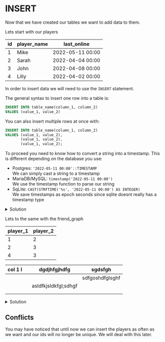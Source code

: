# INSERT

Now that we have created our tables we want to add data to them.

Lets start with our players

| id  | player_name | last_online      |
|-----|-------------|------------------|
| 1   | Mike        | 2022-05-11 00:00 |
| 2   | Sarah       | 2022-04-04 00:00 |
| 3   | John        | 2022-04-08 00:00 |
| 4   | Lilly       | 2022-04-02 00:00 |

In order to insert data we will need to use the `INSERT` statement.

The general syntax to insert one row into a table is:

```sql
INSERT INTO table_name(column_1, column_2)
VALUES (value_1, value_2)
```

You can also insert multiple rows at once with:

```sql
INSERT INTO table_name(column_1, column_2)
VALUES (value_1, value_2),
       (value_1, value_2),
       (value_1, value_2);
```

To proceed you need to know how to convert a string into a timestamp. This is different depending on the database you
use:

- Postgres: `'2022-05-11 00:00'::TIMESTAMP`\
  We can simply cast a string to a timestamp
- MariaDB/MySQL: `timestamp('2022-05-11 00:00')`\
  We use the timestamp function to parse our string
- SqLite: `CAST(STRFTIME('%s', '2022-05-11 00:00') AS INTEGER)`\
  We save timestamps as epoch seconds since sqlite doesnt really has a timestamp type
  
<details>
<summary>Solution</summary>

**MariaDB/MySQL**
```sql
INSERT INTO player(id, player_name, last_online)
VALUES (1, 'Mike', timestamp('2022-05-11 00:00')),
       (2, 'Sarah', timestamp('2022-04-04 00:00')),
       (3, 'john', timestamp('2022-04-08 00:00')),
       (4, 'Lilly', timestamp('2022-04-02 00:00'));
```
**PostgreSQL**
```sql
INSERT INTO player(id, player_name, last_online)
VALUES (1, 'Mike', '2022-05-11 00:00'::TIMESTAMP),
       (2, 'Sarah', '2022-04-04 00:00'::TIMESTAMP),
       (3, 'john', '2022-04-08 00:00'::TIMESTAMP),
       (4, 'Lilly', '2022-04-02 00:00'::TIMESTAMP);
```
**SqLite**
```sql
INSERT INTO player(id, player_name, last_online)
VALUES (1, 'Mike', CAST(STRFTIME('%s', '2022-05-11 00:00') AS INTEGER)),
       (2, 'Sarah', CAST(STRFTIME('%s', '2022-04-04 00:00') AS INTEGER)),
       (3, 'john', CAST(STRFTIME('%s', '2022-04-08 00:00') AS INTEGER)),
       (4, 'Lilly', CAST(STRFTIME('%s', '2022-04-02 00:00') AS INTEGER));
```
  
</details>

Lets to the same with the friend_graph

| player_1 | player_2 |
|----------|----------|
| 1        | 2        |
| 2        | 3        |
| 4        | 3        |


| col 1 l |     | dgdjhfgjhdfg         | sgdsfgh         |
|---------|-----|----------------------|-----------------|
|         |     |                      | sdfgoshdfglsghf |
|         |     | asldfkjsldkfgl;sdhgf |                 |
|         |     |                      |                 |
|         |     |                      |                 |



<details>
<summary>Solution</summary>

```sql
INSERT INTO friend_graph(player_1, player_2)
VALUES (1, 2),
       (2, 3),
       (4, 3)
```

</details>

## Conflicts
You may have noticed that until now we can insert the players as often as we want and our ids will no longer be 
unique. We will deal with this later.
